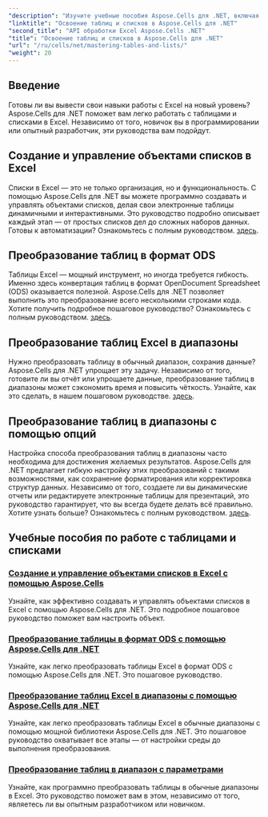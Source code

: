 ```yaml
---
"description": "Изучите учебные пособия Aspose.Cells для .NET, включая пошаговое создание и управление объектами списков, преобразование таблиц в диапазоны и преобразование в формат ODS."
"linktitle": "Освоение таблиц и списков в Aspose.Cells для .NET"
"second_title": "API обработки Excel Aspose.Cells .NET"
"title": "Освоение таблиц и списков в Aspose.Cells для .NET"
"url": "/ru/cells/net/mastering-tables-and-lists/"
"weight": 20
---
```


## Введение

Готовы ли вы вывести свои навыки работы с Excel на новый уровень? Aspose.Cells для .NET поможет вам легко работать с таблицами и списками в Excel. Независимо от того, новичок вы в программировании или опытный разработчик, эти руководства вам подойдут.

## Создание и управление объектами списков в Excel  
Списки в Excel — это не только организация, но и функциональность. С помощью Aspose.Cells для .NET вы можете программно создавать и управлять объектами списков, делая свои электронные таблицы динамичными и интерактивными. Это руководство подробно описывает каждый этап — от простых списков дел до сложных наборов данных. Готовы к автоматизации? Ознакомьтесь с полным руководством. [здесь](./create-and-manage-list-object/).  

## Преобразование таблиц в формат ODS  
Таблицы Excel — мощный инструмент, но иногда требуется гибкость. Именно здесь конвертация таблиц в формат OpenDocument Spreadsheet (ODS) оказывается полезной. Aspose.Cells для .NET позволяет выполнить это преобразование всего несколькими строками кода. Хотите получить подробное пошаговое руководство? Ознакомьтесь с полным руководством. [здесь](./convert-table-to-ods-format/).  

## Преобразование таблиц Excel в диапазоны  
Нужно преобразовать таблицу в обычный диапазон, сохранив данные? Aspose.Cells для .NET упрощает эту задачу. Независимо от того, готовите ли вы отчёт или упрощаете данные, преобразование таблиц в диапазоны может сэкономить время и повысить чёткость. Узнайте, как это сделать, в нашем пошаговом руководстве. [здесь](./convert-excel-tables-to-range/).  

## Преобразование таблиц в диапазоны с помощью опций  

Настройка способа преобразования таблиц в диапазоны часто необходима для достижения желаемых результатов. Aspose.Cells для .NET предлагает гибкую настройку этих преобразований с такими возможностями, как сохранение форматирования или корректировка структур данных. Независимо от того, создаете ли вы динамические отчеты или редактируете электронные таблицы для презентаций, это руководство гарантирует, что вы всегда будете делать всё правильно. Хотите узнать больше? Ознакомьтесь с полным руководством. [здесь](./convert-tables-to-range-with-options/).  

## Учебные пособия по работе с таблицами и списками
### [Создание и управление объектами списков в Excel с помощью Aspose.Cells](./create-and-manage-list-object/)
Узнайте, как эффективно создавать и управлять объектами списков в Excel с помощью Aspose.Cells для .NET. Это подробное пошаговое руководство поможет вам настроить объект.
### [Преобразование таблицы в формат ODS с помощью Aspose.Cells для .NET](./convert-table-to-ods-format/)
Узнайте, как легко преобразовать таблицы Excel в формат ODS с помощью Aspose.Cells для .NET. Это пошаговое руководство.
### [Преобразование таблиц Excel в диапазоны с помощью Aspose.Cells для .NET](./convert-excel-tables-to-range/)
Узнайте, как легко преобразовать таблицы Excel в обычные диапазоны с помощью мощной библиотеки Aspose.Cells для .NET. Это пошаговое руководство охватывает все этапы — от настройки среды до выполнения преобразования.
### [Преобразование таблиц в диапазон с параметрами](./convert-tables-to-range-with-options/)
Узнайте, как программно преобразовать таблицы в обычные диапазоны в Excel. Это руководство поможет вам в этом, независимо от того, являетесь ли вы опытным разработчиком или новичком.